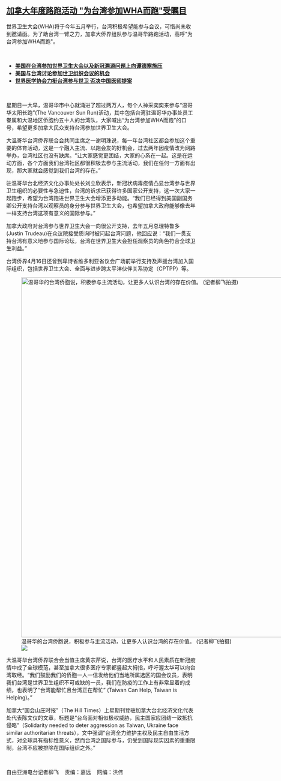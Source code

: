 <!--1650912008000-->
[加拿大年度路跑活动  "为台湾参加WHA而跑"受瞩目](https://www.rfa.org/mandarin/yataibaodao/gangtai/lf2-04252022133624.html)
------

<p>世界卫生大会(WHA)将于今年五月举行，台湾积极希望能参与会议，可惜尚未收到邀请函。为了助台湾一臂之力，加拿大侨界组队参与温哥华路跑活动，高呼"为台湾参加WHA而跑"。</p><p><br/></p><ul><li><a href="https://www.rfa.org/mandarin/Xinwen/2-04092022120319.html"><strong>美国在台湾参加世界卫生大会以及新冠溯源问题上向谭德塞施压</strong></a></li><li><strong><a href="https://www.rfa.org/mandarin/Xinwen/4-04022022111702.html">美国与台湾讨论参加世卫组织会议的机会</a></strong></li><li><strong><a href="https://www.rfa.org/mandarin/Xinwen/6-10192021125015.html">世界医学协会力挺台湾参与世卫 否决中国医师提案</a></strong></li></ul><p><br/></p><p>星期日一大早，温哥华市中心就涌进了超过两万人，每个人神采奕奕来参与“温哥华太阳长跑”(The Vancouver Sun Run)活动，其中包括台湾驻温哥华办事处员工眷属和大温地区侨胞约五十人的台湾队，大家喊出“为台湾参加WHA而跑”的口号，希望更多加拿大民众支持台湾参加世界卫生大会。</p><p>大温哥华台湾侨界联合会共同主席之一谢明珠说，每一年台湾社区都会参加这个重要的体育活动，这是一个融入主流、以跑会友的好机会，过去两年因疫情改为网路举办，台湾社区也没有缺席。“让大家感觉更团结，大家的心系在一起。这是在运动方面，各个方面我们台湾社区都很积极去参与主流活动，我们在任何一方面有出现，那大家就会感觉到我们台湾的存在。”</p><p>驻温哥华台北经济文化办事处处长刘立欣表示，新冠状病毒疫情凸显台湾参与世界卫生组织的必要性与急迫性，台湾的诉求已获得许多国家公开支持，这一次大家一起跑步，希望为台湾跑进世界卫生大会增添更多动能。“我们已经得到美国副国务卿公开支持台湾以观察员的身分参与世界卫生大会，也希望加拿大政府能够像去年一样支持台湾这项有意义的国际参与。”</p><p>加拿大政府对台湾参与世界卫生大会一向很公开支持，去年五月总理特鲁多(Justin Trudeau)在众议院接受质询时被问起台湾问题，他回应说：“我们一贯支持台湾有意义地参与国际论坛，台湾在世界卫生大会担任观察员的角色符合全球卫生利益。”</p><p>台湾侨界4月16日还曾到卑诗省维多利亚省议会广场前举行支持及声援台湾加入国际组织，包括世界卫生大会、全面与进步跨太平洋伙伴关系协定（CPTPP）等。</p><p><figure class="image-richtext image-inline captioned" style="width:1280px;"><img alt="温哥华的台湾侨胞说，积极参与主流活动，让更多人认识台湾的存在价值。  (记者柳飞拍摄)" height="960" src="https://www.rfa.org/mandarin/yataibaodao/gangtai/lf2-04252022133624.html/t2.jpg/@@images/6e0021f8-83f6-4e89-8344-020e392fd7d1.jpeg" title="T2.jpg" width="1280"/><figcaption class="image-caption">温哥华的台湾侨胞说，积极参与主流活动，让更多人认识台湾的存在价值。  (记者柳飞拍摄)</figcaption><small></small><div id="zoomattribute"><a data-caption="温哥华的台湾侨胞说，积极参与主流活动，让更多人认识台湾的存在价值。  (记者柳飞拍摄)" data-fancybox="" href="https://www.rfa.org/mandarin/yataibaodao/gangtai/lf2-04252022133624.html/t2.jpg" id="single_image" title="温哥华的台湾侨胞说，积极参与主流活动，让更多人认识台湾的存在价值。  (记者柳飞拍摄)"><img src="/++plone++rfa-resources/img/icon-zoom.png"/></a></div></figure></p><p>大温哥华台湾侨界联合会当值主席黄宗芹说，台湾的医疗水平和人民素质在新冠疫情中成了全球模范，甚至加拿大很多医疗专家都竖起大拇指，呼吁渥太华可以向台湾取经。“我们鼓励我们的侨胞一人一信发给他们当地所属选区的国会议员，表明我们台湾是世界卫生组织不可或缺的一员，我们在防疫的工作上有非常显着的成绩，也表明了“台湾能帮忙且台湾正在帮忙” (Taiwan Can Help, Taiwan is Helping)。”</p><p>加拿大“国会山庄时报”（The Hill Times）上星期刊登驻加拿大台北经济文化代表处代表陈文仪的文章，标题是“台乌面对相似极权威胁，民主国家应团结一致抵抗侵略”（Solidarity needed to deter aggression as Taiwan, Ukraine face similar authoritarian threats），文中强调“台湾全力维护主权及民主自由生活方式，对全球具有指标性意义，然而台湾之国际参与，仍受到国际现实因素的重重限制，台湾不应被排除在国际组织之外。”</p><p><br/></p><p>自由亚洲电台记者柳飞    责编：嘉远    网编：洪伟</p>
